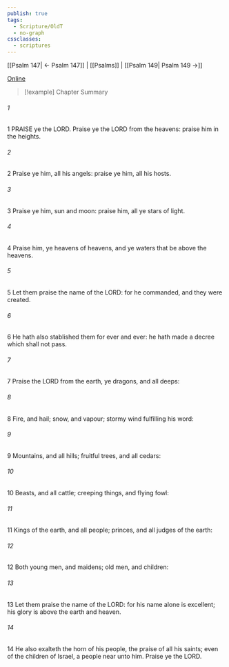 ```yaml
---
publish: true
tags:
  - Scripture/OldT
  - no-graph
cssclasses:
  - scriptures
---
```

[[Psalm 147| ← Psalm 147]] | [[Psalms]] | [[Psalm 149| Psalm 149 →]]

[Online](https://churchofjesuschrist.org/study/scriptures/ot/ps/148?lang=eng)

>[!example] Chapter Summary
>
###### 1
1 PRAISE ye the LORD.  Praise ye the LORD from the heavens: praise him in the heights.
###### 2
2 Praise ye him, all his angels: praise ye him, all his hosts.
###### 3
3 Praise ye him, sun and moon: praise him, all ye stars of light.
###### 4
4 Praise him, ye heavens of heavens, and ye waters that be above the heavens.
###### 5
5 Let them praise the name of the LORD: for he commanded, and they were created.
###### 6
6 He hath also stablished them for ever and ever: he hath made a decree which shall not pass.
###### 7
7 Praise the LORD from the earth, ye dragons, and all deeps:
###### 8
8 Fire, and hail; snow, and vapour; stormy wind fulfilling his word:
###### 9
9 Mountains, and all hills; fruitful trees, and all cedars:
###### 10
10 Beasts, and all cattle; creeping things, and flying fowl:
###### 11
11 Kings of the earth, and all people; princes, and all judges of the earth:
###### 12
12 Both young men, and maidens; old men, and children:
###### 13
13 Let them praise the name of the LORD: for his name alone is excellent; his glory is above the earth and heaven.
###### 14
14 He also exalteth the horn of his people, the praise of all his saints; even of the children of Israel, a people near unto him.  Praise ye the LORD.



